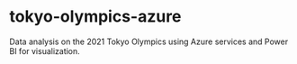 # tokyo-olympics-azure
Data analysis on the 2021 Tokyo Olympics using Azure services and Power BI for visualization.
